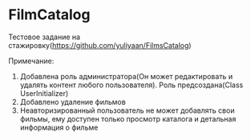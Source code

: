 # FilmCatalog
Тестовое задание на стажировку(https://github.com/yuliyaan/FilmsCatalog)

Примечание:
1) Добавлена роль администратора(Он может редактировать и удалять контент любого пользователя). Роль предсоздана(Class UserInitializer)
2) Добавлено удаление фильмов 
3) Неавторизированный пользователь не может добавлять свои фильмы, ему доступен только просмотр каталога и детальная информация о фильме
